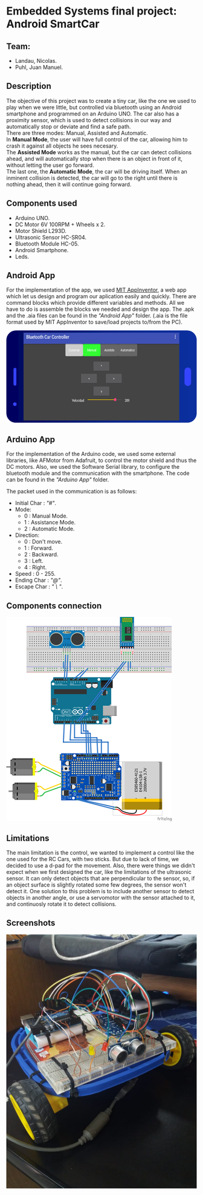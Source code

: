 # Embedded Systems final project: Android SmartCar

## Team:
* Landau, Nicolas.
* Puhl, Juan Manuel.

## Description

The objective of this project was to create a tiny car, like the one we used to play when we were little, but controlled via bluetooth using an Android smartphone and programmed on an Arduino UNO.
The car also has a proximity sensor, which is used to detect collisions in our way and automatically stop or deviate and find a safe path.  
There are three modes: Manual, Assisted and Automatic.  
In **Manual Mode**, the user will have full control of the car, allowing him to crash it against all objects he sees necesary.  
The **Assisted Mode** works as the manual, but the car can detect collisions ahead, and will automatically stop when there is an object in front of it, without letting the user go forward.   
The last one, the **Automatic Mode**, the car will be driving itself. When an inminent collision is detected, the car will go to the right until there is nothing ahead, then it will continue going forward.

## Components used
* Arduino UNO.
* DC Motor 6V 100RPM + Wheels x 2.
* Motor Shield L293D.
* Ultrasonic Sensor HC-SR04.
* Bluetooth Module HC-05.
* Android Smartphone.
* Leds.

## Android App

For the implementation of the app, we used [MIT AppInventor](https://appinventor.mit.edu), a web app which let us design and program our aplication easily and quickly. 
There are command blocks which provide different variables and methods. All we have to do is assemble the blocks we needed and design the app.
The .apk and the .aia files can be found in the *"Android App"* folder. (.aia is the file format used by MIT AppInventor to save/load projects to/from the PC).

![AndroidApp](images/AndroidApp.png)

## Arduino App

For the implementation of the Arduino code, we used some external libraries, like AFMotor from Adafruit, to control the motor shield and thus the DC motors. Also, we used the Software Serial library, to configure the bluetooth module and the communication with the smartphone.
The code can be found in the *"Arduino App"* folder.

The packet used in the communication is as follows:
* Initial Char : *"#"*.
* Mode:
  - 0 : Manual Mode.
  - 1 : Assistance Mode.
  - 2 : Automatic Mode.
* Direction:
  - 0 : Don't move.
  - 1 : Forward.
  - 2 : Backward.
  - 3 : Left.
  - 4 : Right.
* Speed : 0 - 255.
* Ending Char : *"@"*.
* Escape Char : *" \ "*.

## Components connection

![ComponentsConnection](images/ComponentsConnection.png)

## Limitations

The main limitation is the control, we wanted to implement a control like the one used for the RC Cars, with two sticks. But due to lack of time, we decided to use a d-pad for the movement. Also, there were things we didn't expect when we first designed the car, like the limitations of the ultrasonic sensor. It can only detect objects that are perpendicular to the sensor, so, if an object surface is slightly rotated some few degrees, the sensor won't detect it. One solution to this problem is to include another sensor to detect objects in another angle, or use a servomotor with the sensor attached to it, and continuosly rotate it to detect collisions.

## Screenshots

![Car](images/car1.jpeg)


